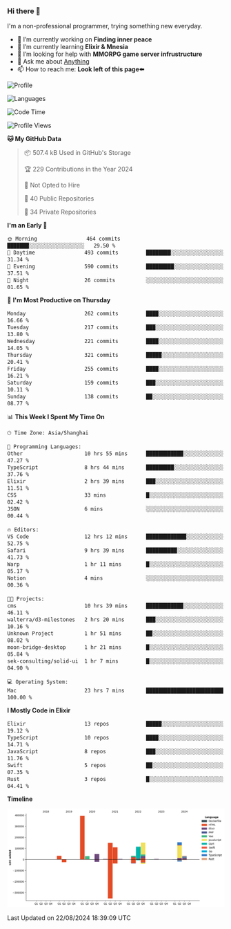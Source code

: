 ### Hi there 👋

I'm a non-professional programmer, trying something new everyday.

<!--
**dyzdyz010/dyzdyz010** is a ✨ _special_ ✨ repository because its `README.md` (this file) appears on your GitHub profile.
-->

- 🔭 I’m currently working on **Finding inner peace**
- 🌱 I’m currently learning **Elixir & Mnesia**
- 🤔 I’m looking for help with **MMORPG game server infrustructure**
- 💬 Ask me about [Anything](https://github.com/dyzdyz010/dyzdyz010/issues)
- 📫 How to reach me: **Look left of this page⬅️**

<!-- - 👯 I’m looking to collaborate on
- 😄 Pronouns: ...
- ⚡ Fun fact: ...
 -->
 
![Profile](https://github-readme-stats.vercel.app/api?username=dyzdyz010&count_private=true&show_icons=true&theme=dracula)

![Languages](https://github-readme-stats.vercel.app/api/top-langs/?username=dyzdyz010&layout=compact&theme=dracula)

<!--START_SECTION:waka-->
![Code Time](http://img.shields.io/badge/Code%20Time-1%2C802%20hrs%204%20mins-blue)

![Profile Views](http://img.shields.io/badge/Profile%20Views-1-blue)

**🐱 My GitHub Data** 

> 📦 507.4 kB Used in GitHub's Storage 
 > 
> 🏆 229 Contributions in the Year 2024
 > 
> 🚫 Not Opted to Hire
 > 
> 📜 40 Public Repositories 
 > 
> 🔑 34 Private Repositories 
 > 
**I'm an Early 🐤** 

```text
🌞 Morning                464 commits         ███████░░░░░░░░░░░░░░░░░░   29.50 % 
🌆 Daytime                493 commits         ████████░░░░░░░░░░░░░░░░░   31.34 % 
🌃 Evening                590 commits         █████████░░░░░░░░░░░░░░░░   37.51 % 
🌙 Night                  26 commits          ░░░░░░░░░░░░░░░░░░░░░░░░░   01.65 % 
```
📅 **I'm Most Productive on Thursday** 

```text
Monday                   262 commits         ████░░░░░░░░░░░░░░░░░░░░░   16.66 % 
Tuesday                  217 commits         ███░░░░░░░░░░░░░░░░░░░░░░   13.80 % 
Wednesday                221 commits         ████░░░░░░░░░░░░░░░░░░░░░   14.05 % 
Thursday                 321 commits         █████░░░░░░░░░░░░░░░░░░░░   20.41 % 
Friday                   255 commits         ████░░░░░░░░░░░░░░░░░░░░░   16.21 % 
Saturday                 159 commits         ███░░░░░░░░░░░░░░░░░░░░░░   10.11 % 
Sunday                   138 commits         ██░░░░░░░░░░░░░░░░░░░░░░░   08.77 % 
```


📊 **This Week I Spent My Time On** 

```text
🕑︎ Time Zone: Asia/Shanghai

💬 Programming Languages: 
Other                    10 hrs 55 mins      ████████████░░░░░░░░░░░░░   47.27 % 
TypeScript               8 hrs 44 mins       █████████░░░░░░░░░░░░░░░░   37.76 % 
Elixir                   2 hrs 39 mins       ███░░░░░░░░░░░░░░░░░░░░░░   11.51 % 
CSS                      33 mins             █░░░░░░░░░░░░░░░░░░░░░░░░   02.42 % 
JSON                     6 mins              ░░░░░░░░░░░░░░░░░░░░░░░░░   00.44 % 

🔥 Editors: 
VS Code                  12 hrs 12 mins      █████████████░░░░░░░░░░░░   52.75 % 
Safari                   9 hrs 39 mins       ██████████░░░░░░░░░░░░░░░   41.73 % 
Warp                     1 hr 11 mins        █░░░░░░░░░░░░░░░░░░░░░░░░   05.17 % 
Notion                   4 mins              ░░░░░░░░░░░░░░░░░░░░░░░░░   00.36 % 

🐱‍💻 Projects: 
cms                      10 hrs 39 mins      ████████████░░░░░░░░░░░░░   46.11 % 
walterra/d3-milestones   2 hrs 20 mins       ███░░░░░░░░░░░░░░░░░░░░░░   10.16 % 
Unknown Project          1 hr 51 mins        ██░░░░░░░░░░░░░░░░░░░░░░░   08.02 % 
moon-bridge-desktop      1 hr 21 mins        █░░░░░░░░░░░░░░░░░░░░░░░░   05.84 % 
sek-consulting/solid-ui  1 hr 7 mins         █░░░░░░░░░░░░░░░░░░░░░░░░   04.90 % 

💻 Operating System: 
Mac                      23 hrs 7 mins       █████████████████████████   100.00 % 
```

**I Mostly Code in Elixir** 

```text
Elixir                   13 repos            █████░░░░░░░░░░░░░░░░░░░░   19.12 % 
TypeScript               10 repos            ████░░░░░░░░░░░░░░░░░░░░░   14.71 % 
JavaScript               8 repos             ███░░░░░░░░░░░░░░░░░░░░░░   11.76 % 
Swift                    5 repos             ██░░░░░░░░░░░░░░░░░░░░░░░   07.35 % 
Rust                     3 repos             █░░░░░░░░░░░░░░░░░░░░░░░░   04.41 % 
```



**Timeline**

![Lines of Code chart](https://raw.githubusercontent.com/dyzdyz010/dyzdyz010/master/assets/bar_graph.png)


 Last Updated on 22/08/2024 18:39:09 UTC
<!--END_SECTION:waka-->

